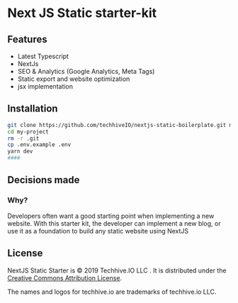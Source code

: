 # Next JS Static starter-kit

## Features

- Latest Typescript
- NextJs
- SEO & Analytics (Google Analytics, Meta Tags)
- Static export and website optimization
- jsx implementation

## Installation

```bash
git clone https://github.com/techhiveIO/nextjs-static-boilerplate.git my-project
cd my-project
rm -r .git
cp .env.example .env
yarn dev
####
```

## Decisions made

### Why?

Developers often want a good starting point when implementing a new website.
With this starter kit, the developer can implement a new blog, or use it as a
foundation to build any static website using NextJS

## License

NextJS Static Starter is © 2019 Techhive.IO LLC . It is distributed under the [Creative Commons
Attribution License](http://creativecommons.org/licenses/by/4.0/).

The names and logos for techhive.io are trademarks of techhive.io LLC.
